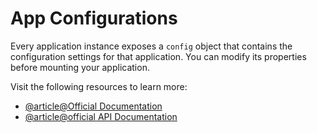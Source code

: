 # App Configurations

Every application instance exposes a `config` object that contains the configuration settings for that application. You can modify its properties before mounting your application.

Visit the following resources to learn more:

- [@article@Official Documentation](https://vuejs.org/api/application.html#app-config)
- [@article@official API Documentation](https://vuejs.org/api/application.html)
